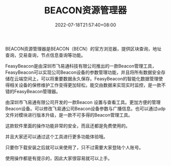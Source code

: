 ﻿---
weight: 
title: "BEACON资源管理器"
description: "BEACON资源管理器是BEACON（BECN）的官方浏览器，提供区块查询，地址查询，交易查询，节点信息查询等功能"
date: 2022-07-18T21:57:40+08:00
lastmod: 2022-07-18T16:45:40+08:00
draft: false
authors: ["qianxun"]
featuredImage: "beaconziyuanguanliqi.png"
link: "https://1234btc.com/qk/beaconziyuanguanliqi.html"
tags: ["区块链浏览器","BEACON资源管理器"]
categories: ["navigation"]
navigation: ["区块链浏览器"]
lightgallery: true
toc: true
pinned: false
recommend: false
recommend1: false
---
BEACON资源管理器是BEACON（BECN）的官方浏览器，提供区块查询，地址查询，交易查询，节点信息查询等功能。

FeasyBeacon是由深圳市飞易通科技有限公司推出的一款Beacon管理工具，FeasyBeacon可以实现公司Beacon设备的参数管理功能，并且将所有数据安全存储在云端空间上，可以将重要数据永久保存。FeasyBeacon的智能化数据管理使得相关设备的保修维护工作变得更加轻松，能交由数据来实现实时监控，是一款不错的FeasyBeacon管理器。

由深圳市飞易通有限公司开发的一款Beacon 设置与查看工具。更加方便的管理Beacon设备。可以修改飞易通公司Beacon设备参数与广播信息。也可以通过udp文件对模块进行版本升级，是一款不可多得的Beacon管理工具。

这款软件里面的操作功能非常的安全，而且还都是免费使用的。

并且大家还可以通过这个工具进行更多功能体验哦。

只要你下载安装之后就可以来使用了，只不过需要大家登陆个人账号。

使用操作都是有提示的，因此大家很容易就可以上手。

